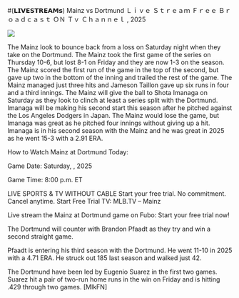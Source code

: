 #(𝗟𝗜𝗩𝗘𝗦𝗧𝗥𝗘𝗔𝗠𝘀) Mainz vs Dortmund Ｌｉｖｅ Ｓｔｒｅａｍ Ｆｒｅｅ Ｂｒｏａｄｃａｓｔ ＯＮ Ｔｖ Ｃｈａｎｎｅｌ , 2025  
  
  
[![](https://i.imgur.com/qSNzIqt.png)](https://movie.rssnews.media/bqheTvKw.php)  
  
The Mainz look to bounce back from a loss on Saturday night when they take on the Dortmund. The Mainz took the first game of the series on Thursday 10-6, but lost 8-1 on Friday and they are now 1-3 on the season. The Mainz scored the first run of the game in the top of the second, but gave up two in the bottom of the inning and trailed the rest of the game. The Mainz managed just three hits and Jameson Taillon gave up six runs in four and a third innings. The Mainz will give the ball to Shota Imanaga on Saturday as they look to clinch at least a series split with the Dortmund. Imanaga will be making his second start this season after he pitched against the Los Angeles Dodgers in Japan. The Mainz would lose the game, but Imanaga was great as he pitched four innings without giving up a hit. Imanaga is in his second season with the Mainz and he was great in 2025 as he went 15-3 with a 2.91 ERA.

How to Watch Mainz at Dortmund Today:

Game Date: Saturday, , 2025

Game Time: 8:00 p.m. ET

LIVE SPORTS & TV WITHOUT CABLE
Start your free trial. No commitment. Cancel anytime.
Start Free Trial
TV: MLB.TV – Mainz

Live stream the Mainz at Dortmund game on Fubo: Start your free trial now!

The Dortmund will counter with Brandon Pfaadt as they try and win a second straight game.

Pfaadt is entering his third season with the Dortmund. He went 11-10 in 2025 with a 4.71 ERA. He struck out 185 last season and walked just 42.

The Dortmund have been led by Eugenio Suarez in the first two games. Suarez hit a pair of two-run home runs in the win on Friday and is hitting .429 through two games. [MIkFN]